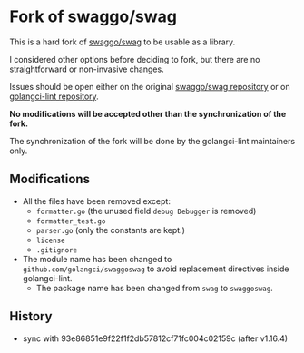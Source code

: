 # Fork of swaggo/swag

This is a hard fork of [swaggo/swag](https://github.com/swaggo/swag) to be usable as a library.

I considered other options before deciding to fork, but there are no straightforward or non-invasive changes.

Issues should be open either on the original [swaggo/swag repository](https://github.com/swaggo/swag) or on [golangci-lint repository](https://github.com/golangci/golangci-lint).

**No modifications will be accepted other than the synchronization of the fork.**

The synchronization of the fork will be done by the golangci-lint maintainers only.

## Modifications

- All the files have been removed except:
  - `formatter.go` (the unused field `debug Debugger` is removed)
  - `formatter_test.go`
  - `parser.go` (only the constants are kept.)
  - `license`
  - `.gitignore`
- The module name has been changed to `github.com/golangci/swaggoswag` to avoid replacement directives inside golangci-lint.
  - The package name has been changed from `swag` to `swaggoswag`.

## History

- sync with 93e86851e9f22f1f2db57812cf71fc004c02159c (after v1.16.4)
